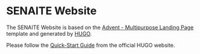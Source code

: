# SENAITE Website

The SENAITE Website is based on the
[Advent - Multipurpose Landing Page](https://wrapbootstrap.com/theme/advent-multipurpose-landing-page-WB0LB7F49)
template and generated by [HUGO](http://gohugo.io).

Please follow the [Quick-Start Guide](http://gohugo.io/getting-started/quick-start/) from the official HUGO website.
